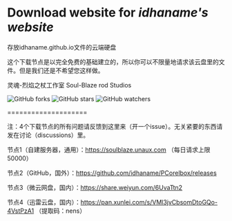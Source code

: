 # Download website for *idhaname's website*

存放idhaname.github.io文件的云端硬盘

这个下载节点是以完全免费的基础建立的，所以你可以不限量地请求该云盘里的文件。但是我们还是不希望您这样做。

灵魂-烈焰之杖工作室 Soul-Blaze rod Studios

![GitHub forks](https://img.shields.io/github/forks/idhaname/download?style=social)    ![GitHub stars](https://img.shields.io/github/stars/idhaname/download?style=social)    ![GitHub watchers](https://img.shields.io/github/watchers/idhaname/download?style=social)

====================

注：4个下载节点的所有问题请反馈到这里来（开一个issue）。无关紧要的东西请发在讨论（discussions）里。

节点1（自建服务器，通用）：https://soulblaze.unaux.com （每日请求上限50000）

节点2（GitHub，国外）：https://github.com/idhaname/PCorelbox/releases

节点3（微云网盘，国内）：https://share.weiyun.com/6UvaTtn2

节点4（迅雷云盘，国内）：https://pan.xunlei.com/s/VMl3jvCbsomDtoGQo-4VstPzA1 （提取码：nens）

